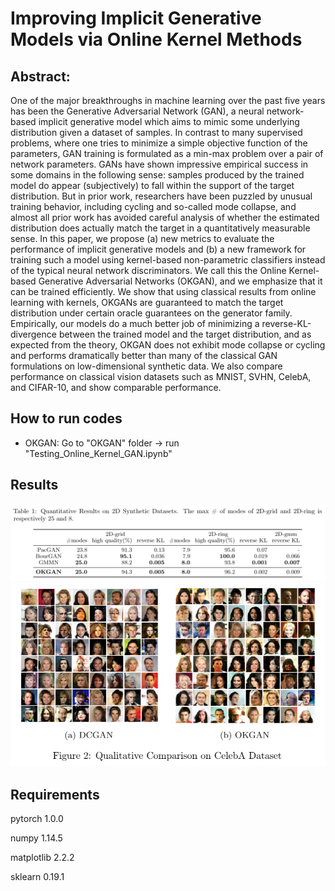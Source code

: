 # Improving Implicit Generative Models via Online Kernel Methods
## Abstract:
One of the major breakthroughs in machine learning over the past five years has been the Generative Adversarial Network (GAN), a neural network-based implicit generative model which aims to mimic some underlying distribution given a dataset of samples. In contrast to many supervised problems, where one tries to minimize a simple objective function of the parameters, GAN training is formulated as a min-max problem over a pair of network parameters. GANs have shown impressive empirical success in some domains in the following sense: samples produced by the trained model do appear (subjectively) to fall within the support of the target distribution. But in prior work, researchers have been puzzled by unusual training behavior, including cycling and so-called mode collapse, and almost all prior work has avoided careful analysis of whether the estimated distribution does actually match the target in a quantitatively measurable sense. In this paper, we propose (a) new metrics to evaluate the performance of implicit generative models and (b) a new framework for training such a model using kernel-based non-parametric classifiers instead of the typical neural network discriminators. We call this the Online Kernel-based Generative Adversarial Networks (OKGAN), and we emphasize that it can be trained efficiently. We show that using classical results from online learning with kernels, OKGANs are guaranteed to match the target distribution under certain oracle guarantees on the generator family. Empirically, our models do a much better job of minimizing a reverse-KL-divergence between the trained model and the target distribution, and as expected from the theory, OKGAN does not exhibit mode collapse or cycling and performs dramatically better than many of the classical GAN formulations on low-dimensional synthetic data. We also compare performance on classical vision datasets such as MNIST, SVHN, CelebA, and CIFAR-10, and show comparable performance. 
## How to run codes
- OKGAN: Go to "OKGAN" folder -> run "Testing_Online_Kernel_GAN.ipynb"

## Results
![table1](results/Table1.PNG)
![figure2](results/Figure2.PNG)

## Requirements
pytorch 1.0.0

numpy 1.14.5

matplotlib 2.2.2

sklearn 0.19.1

